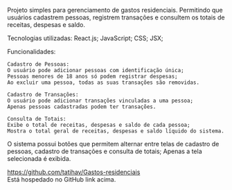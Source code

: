 Projeto simples para gerenciamento de gastos residenciais. 
Permitindo que usuários cadastrem pessoas, registrem transações e consultem os totais de receitas, despesas e saldo.

Tecnologias utilizadas:
React.js;
JavaScript;
CSS;
JSX;

Funcionalidades:

    Cadastro de Pessoas:
    O usuário pode adicionar pessoas com identificação única;
    Pessoas menores de 18 anos só podem registrar despesas;
    Ao excluir uma pessoa, todas as suas transações são removidas.

    Cadastro de Transações:
    O usuário pode adicionar transações vinculadas a uma pessoa;
    Apenas pessoas cadastradas podem ter transações.

    Consulta de Totais:
    Exibe o total de receitas, despesas e saldo de cada pessoa;
    Mostra o total geral de receitas, despesas e saldo líquido do sistema.

O sistema possui botões que permitem alternar entre telas de cadastro de pessoas, cadastro de transações e consulta de totais;
Apenas a tela selecionada é exibida.

 https://github.com/tatihav/Gastos-residenciais  
 Está hospedado no GitHub link acima.

